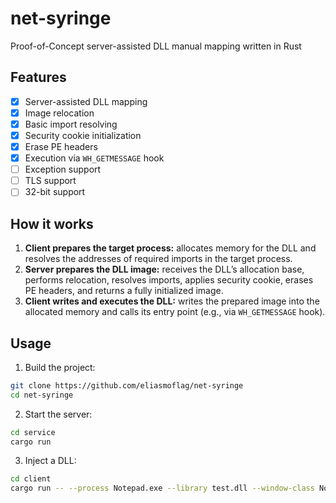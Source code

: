 # net-syringe
Proof-of-Concept server-assisted DLL manual mapping written in Rust

## Features
- [x] Server-assisted DLL mapping
- [x] Image relocation
- [x] Basic import resolving
- [x] Security cookie initialization
- [x] Erase PE headers
- [x] Execution via `WH_GETMESSAGE` hook
- [ ] Exception support
- [ ] TLS support
- [ ] 32-bit support

## How it works
1. **Client prepares the target process:** allocates memory for the DLL and resolves the addresses of required imports in the target process.
2. **Server prepares the DLL image:** receives the DLL’s allocation base, performs relocation, resolves imports, applies security cookie, erases PE headers, and returns a fully initialized image.
3. **Client writes and executes the DLL:** writes the prepared image into the allocated memory and calls its entry point (e.g., via `WH_GETMESSAGE` hook).

## Usage
1. Build the project:
```sh
git clone https://github.com/eliasmoflag/net-syringe
cd net-syringe
```
2. Start the server:
```sh
cd service
cargo run
```
3. Inject a DLL:
```sh
cd client
cargo run -- --process Notepad.exe --library test.dll --window-class Notepad
```
